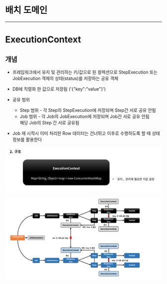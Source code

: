 
# 배치 도메인

--- 

# ExecutionContext

## 개념

- 프레임워크에서 유지 및 관리하는 키/값으로 된 컬렉션으로 StepExecution 또는 JobExecution 객체의 상태(status)를 저장하는 공유 객체

- DB에 직렬화 한 값으로 저장됨 ('{"key":"value"}')

- 공유 범위

  - Step 범위 - 각 Step의 StepExecution에 저장되며 Step간 서로 공유 안됨
  - Job 범위 - 각 Job의 JobExecution에 저장되며 Job간 서로 공유 안됨  
  해당 Job의 Step 간 서로 공유됨
  
- Job 재 시작시 이미 처리한 Row 데이터는 건너뛰고 이후로 수행하도록 할 때 상태 정보를 활용한다 

![ExecutionContext_struct](img/ExecutionContext_struct.png)

![ExecutionContext_flow](img/ExecutionContext_flow.png)
